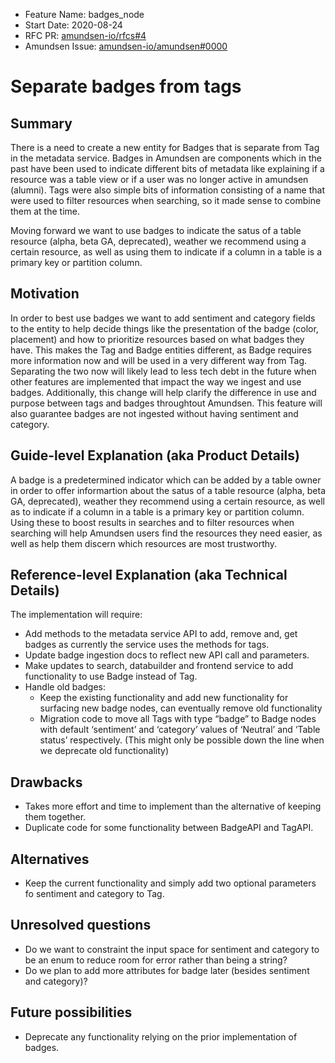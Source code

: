 - Feature Name: badges_node
- Start Date: 2020-08-24
- RFC PR: [amundsen-io/rfcs#4](https://github.com/amundsen-io/rfcs/pull/4)
- Amundsen Issue: [amundsen-io/amundsen#0000](https://github.com/amundsen-io/amundsen/issues/0000)

# Separate badges from tags

## Summary

There is a need to create a new entity for Badges that is separate from Tag in the metadata service. Badges in Amundsen are components which in the past have been used to indicate different bits of metadata like explaining if a resource was a table view or if a user was no longer active in amundsen (alumni). Tags were also simple bits of information consisting of a name that were used to filter resources when searching, so it made sense to combine them at the time. 

Moving forward we want to use badges to indicate the satus of a table resource (alpha, beta GA, deprecated), weather we recommend using a certain resource, as well as using them to indicate if a column in a table is a primary key or partition column.

## Motivation

In order to best use badges we want to add sentiment and category fields to the entity to help decide things like the presentation of the badge (color, placement) and how to prioritize resources based on what badges they have. This makes the Tag and Badge entities different, as Badge requires more information now and will be used in a very different way from Tag. Separating the two now will likely lead to less tech debt in the future when other features are implemented that impact the way we ingest and use badges. Additionally, this change will help clarify the difference in use and purpose between tags and badges throughtout Amundsen. This feature will also guarantee badges are not ingested without having sentiment and category.


## Guide-level Explanation (aka Product Details)

A badge is a predetermined indicator which can be added by a table owner in order to offer informartion about the satus of a table resource (alpha, beta GA, deprecated), weather they recommend using a certain resource, as well as to indicate if a column in a table is a primary key or partition column. Using these to boost results in searches and to filter resources when searching will help Amundsen users find the resources they need easier, as well as help them discern which resources are most trustworthy.

## Reference-level Explanation (aka Technical Details)

The implementation will require:
- Add methods to the metadata service API to add, remove and, get badges as currently the service uses the methods for tags.
- Update badge ingestion docs to reflect new API call and parameters.
- Make updates to search, databuilder and frontend service to add functionality to use Badge instead of Tag.
- Handle old badges:
    - Keep the existing functionality and add new functionality for surfacing new badge nodes, can eventually remove old functionality
    - Migration code to move all Tags with type “badge” to Badge nodes with default ‘sentiment’ and ‘category’ values of ‘Neutral’ and ‘Table status’ respectively. (This might only be possible down the line when we deprecate old functionality)


## Drawbacks

- Takes more effort and time to implement than the alternative of keeping them together.
- Duplicate code for some functionality between BadgeAPI and TagAPI.

## Alternatives

- Keep the current functionality and simply add two optional parameters fo sentiment and category to Tag.

## Unresolved questions

- Do we want to constraint the input space for sentiment and category to be an enum to reduce room for error rather than being a string?
- Do we plan to add more attributes for badge later (besides sentiment and category)? 

## Future possibilities

- Deprecate any functionality relying on the prior implementation of badges.